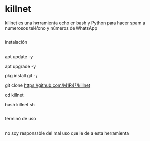 # killnet
killnet es una herramienta echo en bash y Python para hacer spam a numerosos teléfono y números de WhatsApp
##
instalación
##
apt update -y

apt upgrade -y

pkg install git -y

git clone https://github.com/M1R47/killnet

cd killnet 

bash killnet.sh
##
terminó de uso
##
no soy responsable del mal uso que le de a esta herramienta
